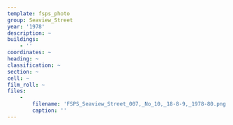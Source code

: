 ```yaml
---
template: fsps_photo
group: Seaview_Street
year: '1978'
description: ~
buildings:
    - ''
coordinates: ~
heading: ~
classification: ~
section: ~
cell: ~
film_roll: ~
files:
    -
        filename: 'FSPS_Seaview_Street_007,_No_10,_18-8-9,_1978-80.png'
        caption: ''
---
```

